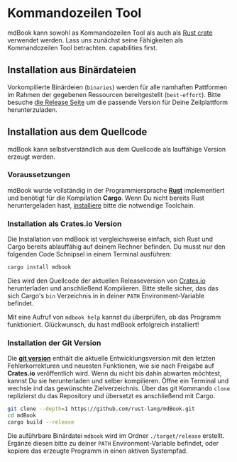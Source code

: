 # Kommandozeilen Tool

mdBook kann sowohl as Kommandozeilen Tool als auch als [Rust
crate](https://crates.io/crates/mdbook) verwendet werden. Lass uns
zunächst seine Fähigkeiten als Kommandozeilen Tool betrachten.
capabilities first.

## Installation aus Binärdateien

Vorkompilierte Binärdeien (`binaries`) werden für alle namhaften
Pattformen im Rahmen der gegebenen Ressourcen bereitgestellt
(`best-effort`). Bitte besuche [die Release
Seite](https://github.com/rust-lang/mdBook/releases) um die passende
Version für Deine Zeilplattform herunterzuladen.

## Installation aus dem Quellcode

mdBook kann selbstverständlich aus dem Quellcode als lauffähige Version erzeugt werden.

### Voraussetzungen

mdBook wurde vollständig in der Programmiersprache
**[Rust](https://www.rust-lang.org/)** implementiert und benötigt für
die Kompilation **Cargo**. Wenn Du nicht bereits Rust heruntergeladen hast,
 [installiere](https://www.rust-lang.org/tools/install) bitte die notwendige Toolchain.

### Installation als Crates.io Version

Die Installation von mdBook ist vergleichsweise einfach, sich Rust und
Cargo bereits ablauffähig auf deinem Rechner befinden. Du musst nur
den folgenden Code Schnipsel in einem Terminal ausführen:

```bash
cargo install mdbook
```

Dies wird den Quellcode der aktuellen Releaseversion von
[Crates.io](https://crates.io/) herunterladen und anschließend
Kompilieren. Bitte stelle sicher, das das sich Cargo's `bin` Verzeichnis in in deiner
`PATH` Environment-Variable befindet.

Mit eine Aufruf von `mdbook help` kannst du überprüfen, ob das
Programm funktioniert. Glückwunsch, du hast mdBook erfolgreich
installiert!

### Installation der Git Version

Die **[git version](https://github.com/rust-lang/mdBook)** enthält die
aktuelle Entwicklungsversion mit den letzten Fehlerkorrekturen und
neuesten Funktionen, wie sie nach Freigabe auf **Crates.io**
veröffentlich wird.  Wenn du nicht bis dahin abwarten möchtest, kannst
Du sie herunterladen und selber kompilieren.  Öffne ein Terminal und
wechsle ind das gewünschte Zielverzeichnis. Über das git Kommando
`clone` replizierst du das Repository und übersetzt es anschließend
mit Cargo.

```bash
git clone --depth=1 https://github.com/rust-lang/mdBook.git
cd mdBook
cargo build --release
```

Die auführbare Binärdatei `mdbook` wird im Ordner `./target/release`
erstellt. Ergänze diesen bitte zu deiner `PATH` Environment-Variable
befindet, oder kopiere das erzeugte Programm in einen aktiven
Systempfad.
